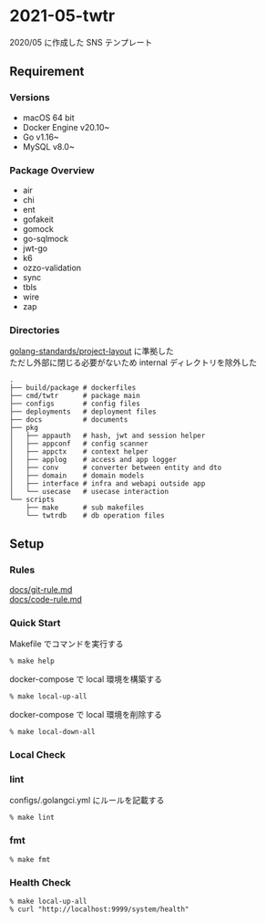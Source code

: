 # 2021-05-twtr

2020/05 に作成した SNS テンプレート

## Requirement

### Versions

- macOS 64 bit
- Docker Engine v20.10~
- Go v1.16~
- MySQL v8.0~

### Package Overview

- air
- chi
- ent
- gofakeit
- gomock
- go-sqlmock
- jwt-go
- k6
- ozzo-validation
- sync
- tbls
- wire
- zap

### Directories

[golang-standards/project-layout](https://github.com/golang-standards/project-layout) に準拠した  
ただし外部に閉じる必要がないため internal ディレクトリを除外した

```shell
.
├── build/package # dockerfiles
├── cmd/twtr      # package main
├── configs       # config files
├── deployments   # deployment files
├── docs          # documents
├── pkg
│   ├── appauth   # hash, jwt and session helper
│   ├── appconf   # config scanner
│   ├── appctx    # context helper
│   ├── applog    # access and app logger
│   ├── conv      # converter between entity and dto
│   ├── domain    # domain models
│   ├── interface # infra and webapi outside app
│   └── usecase   # usecase interaction
└── scripts
    ├── make      # sub makefiles
    └── twtrdb    # db operation files

```

## Setup

### Rules

[docs/git-rule.md](https://github.com/krtsato/go-server-templates/tree/main/2021-05-twtr/docs/git-rule.md)  
[docs/code-rule.md](https://github.com/krtsato/go-server-templates/tree/main/2021-05-twtr/docs/code-rule.md)

### Quick Start

Makefile でコマンドを実行する

`% make help`

docker-compose で local 環境を構築する

`% make local-up-all`

docker-compose で local 環境を削除する

`% make local-down-all`

### Local Check

### lint

configs/.golangci.yml にルールを記載する

`% make lint`

### fmt

`% make fmt`

### Health Check

```shell
% make local-up-all
% curl "http://localhost:9999/system/health"
```
